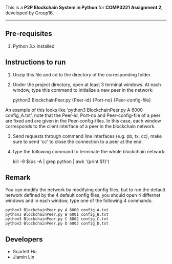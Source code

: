 This is a **P2P Blockchain System in Python** for **COMP3221 Assignment 2**, developed by Group16.

---

## Pre-requisites
1. Python 3.x installed

## Instructions to run
1. Unzip this file and cd to the directory of the corresponding folder.

2. Under the project directory, open at least 3 terminal windows. At each window, type this command to initialize a new peer in the network:

    python3 BlockchainPeer.py {Peer-id} {Port-no} {Peer-config-file}

An example of this looks like 'python3 BlockchainPeer.py A 6000 config_A.txt', note that the Peer-id, Port-no and Peer-config-file of a peer are fixed and are given in the Peer-config-files. In this case, each window corresponds to the client interface of a peer in the blockchain network.

3. Send requests through command line interfaces (e.g. pb, tx, cc), make sure to send 'cc' to close the connection to a peer at the end.

4. type the following command to terminate the whole blockchain network:

    kill -9 $(ps -A | grep python | awk '{print $1}')

## Remark
You can modify the network by modifying config files, but to run the default network defined by the 4 default config files, you should open 4 differnet windows and in each window, type one of the following 4 commands:

    python3 BlockchainPeer.py A 6000 config_A.txt
    python3 BlockchainPeer.py B 6001 config_B.txt
    python3 BlockchainPeer.py C 6002 config_C.txt
    python3 BlockchainPeer.py D 6003 config_D.txt

## Developers
- Scarlett Hu
- Jiamin Lin
